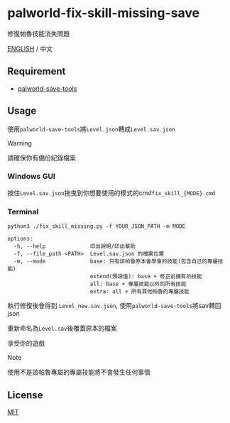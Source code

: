 # palworld-fix-skill-missing-save

修復帕魯技能消失問題

[ENGLISH](./README.md) / 中文

## Requirement
- [palworld-save-tools](https://github.com/cheahjs/palworld-save-tools)

## Usage
使用`palworld-save-tools`將`Level.json`轉成`Level.sav.json`
> [!WARNING]
> 請確保你有備份紀錄檔案

### Windows GUI

按住`Level.sav.json`拖曳到你想要使用的模式的cmd`fix_skill_{MODE}.cmd`

### Terminal
```shell
python3 ./fix_skill_missing.py -f YOUR_JSON_PATH -m MODE

options:
  -h, --help              印出說明/印出幫助
  -f, --file_path <PATH>  Level.sav.json 的檔案位置
  -m, --mode              base: 只有該帕魯原本會學會的技能(包含自己的專屬技能)
                          extend(預設值): base + 修正前擁有的技能
                          all: base + 專屬技能以外的所有技能
                          extra: all + 所有其他帕魯的專屬技能
```
執行修復後會得到 `Level_new.sav.json`, 使用`palworld-save-tools`將sav轉回json

重新命名為`Level.sav`後覆蓋原本的檔案

享受你的遊戲
> [!NOTE]
> 使用不是該帕魯專屬的專屬技能將不會發生任何事情

## License

[MIT](./LICENSE)